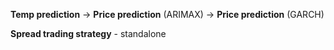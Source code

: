 **Temp prediction** -> **Price prediction** (ARIMAX) -> **Price prediction** (GARCH)

**Spread trading strategy** - standalone
